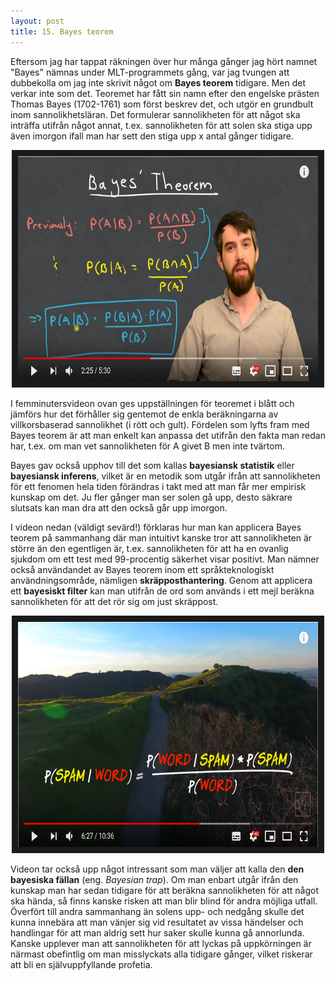 ```yaml
---
layout: post
title: 15. Bayes teorem
---
```


Eftersom jag har tappat räkningen över hur många gånger jag hört namnet "Bayes" nämnas under MLT-programmets gång, var jag tvungen att dubbekolla om jag inte skrivit något om **Bayes teorem** tidigare. Men det verkar inte som det. Teoremet har fått sin namn efter den engelske prästen Thomas Bayes (1702-1761) som först beskrev det, och utgör en grundbult inom sannolikhetsläran. Det formulerar sannolikheten för att något ska inträffa utifrån något annat, t.ex. sannolikheten för att solen ska stiga upp även imorgon ifall man har sett den stiga upp x antal gånger tidigare. 

<p align="center">
<a href="https://www.youtube.com/watch?v=XQoLVl31ZfQ&t=202s"><img src="/images/bayesteorem.PNG" 
alt="Bayes' Theorem - The Simplest Case" width="480" height="360" border="10" /></a></p>

I femminutersvideon ovan ges uppställningen för teoremet i blått och jämförs hur det förhåller sig gentemot de enkla beräkningarna av villkorsbaserad sannolikhet (i rött och gult). Fördelen som lyfts fram med Bayes teorem är att man enkelt kan anpassa det utifrån den fakta man redan har, t.ex. om man vet sannolikheten för A givet B men inte tvärtom.

Bayes gav också upphov till det som kallas **bayesiansk statistik** eller **bayesiansk inferens**, vilket är en metodik som utgår ifrån att sannolikheten för ett fenomen hela tiden förändras i takt med att man får mer empirisk kunskap om det. Ju fler gånger man ser solen gå upp, desto säkrare slutsats kan man dra att den också går upp imorgon. 

I videon nedan (väldigt sevärd!) förklaras hur man kan applicera Bayes teorem på sammanhang där man intuitivt kanske tror att sannolikheten är större än den egentligen är, t.ex. sannolikheten för att ha en ovanlig sjukdom om ett test med 99-procentig säkerhet visar positivt. Man nämner också användandet av Bayes teorem inom ett språkteknologiskt användningsområde, nämligen **skräpposthantering**. Genom att applicera ett **bayesiskt filter** kan man utifrån de ord som används i ett mejl beräkna sannolikheten för att det rör sig om just skräppost. 

<p align="center">
<a href="https://www.youtube.com/watch?v=R13BD8qKeTg"><img src="/images/spam.PNG" 
alt="The Bayesian Trap" width="480" height="360" border="10" /></a></p> 

Videon tar också upp något intressant som man väljer att kalla den **den bayesiska fällan** (eng. *Bayesian trap*). Om man enbart utgår ifrån den kunskap man har sedan tidigare för att beräkna sannolikheten för att något ska hända, så finns kanske risken att man blir blind för andra möjliga utfall. Överfört till andra sammanhang än solens upp- och nedgång skulle det kunna innebära att man vänjer sig vid resultatet av vissa händelser och handlingar för att man aldrig sett hur saker skulle kunna gå annorlunda. Kanske upplever man att sannolikheten för att lyckas på uppkörningen är närmast obefintlig om man misslyckats alla tidigare gånger, vilket riskerar att bli en självuppfyllande profetia.